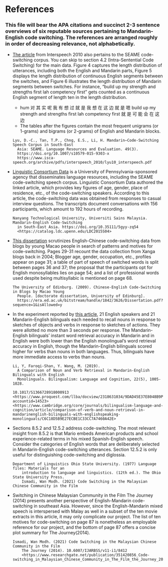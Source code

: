 # References
### This file will bear the APA citations and succinct 2-3 sentence overviews of six reputable sources pertaining to Mandarin-English code switching. The references are arranged roughly in order of decreasing relevance, not alphabetically.

- [The article](https://www.isca-speech.org/archive/pdfs/interspeech_2010/lyu10_interspeech.pdf) from Interspeech 2010 also pertains to the SEAME code-switching corpus. You can skip to section 4.2 (Intra-Sentential Code Switching) for the main data. Figure 4 captures the length distribution of utterances, including both the English and Mandarin parts, Figure 5 displays the length distribution of continuous English  segments between the switches, and Figure 6 illustrates the length distribution of Mandarin segments between switches. For instance, “build up my strength and strengths first lah competency first” gets counted as a continuous English segment of length ten in the length distribution.
    - hum 对 其 实 呢 我 有 想 过 就 是 我 想 在 这 边 就 是 嗯 build up my strength and strengths first lah competency first 就 是 可 能 <v-noise> 会 在 这 边
    - The tables after the figures contain the most frequent unigrams (or 1-grams) and bigrams (or 2-grams) of English and Mandarin blocks. 
    ```
    Lyu, D.-C., Tan, T.P., Chng, E.S., Li, H. Mandarin–Code-Switching Speech Corpus in South-East 
      Asia: SEAME. Language Resources and Evaluation. 49(3). 
      https://doi.org/10.1007/s10579-015-9303-x 
      https://www.isca-speech.org/archive/pdfs/interspeech_2010/lyu10_interspeech.pdf
    ```
- [Linguistic Consortium Data](https://catalog.ldc.upenn.edu/LDC2015S04) is a University of Pennsylvania-sponsored agency that disseminates language resources, including the SEAME code-switching speech corpus. Linguistic Consortium Data authored the linked article, which provides key figures of age, gender, place of residence, etc., of the code-switching speakers. According to this article, the code-switching data was obtained from responses to casual interview questions. The transcripts document conversations with 156  participants, which amount to 192 hours of recording.
    ```
    Nanyang Technological University, Universiti Sains Malaysia. Mandarin-English Code-Switching 
      in South-East Asia. https://doi.org/10.35111/5gyy-zq54 
      <https://catalog.ldc.upenn.edu/LDC2015S04>
    ```

- [This dissertation](https://era.ed.ac.uk/bitstream/handle/1842/3626/Dissertation.pdf?sequence=1&isAllowed=y) scrutinizes English-Chinese code-switching data from blogs by young Macao people in search of patterns and motives for code-switching. Pages 29-31 recount the data collection from Xanga blogs back in 2004; Blogger age, gender, occupation, etc., profiles appear on page 31; a table of part of speech of switched words is split between pages 36 and 37; the proposal that the participants opt for English monosyllables lies on page 54; and a list of professional words used despite being multisyllabic is mentioned on page 68.
    ```
    The University of Edinburg. (2009). Chinese-English Code-Switching in Blogs by Macao Young 
      People. [doctorate dissertation, University of Edinburg]. 
      https://era.ed.ac.uk/bitstream/handle/1842/3626/Dissertation.pdf?sequence=1&isAllowed=y
    ```


- In the experiment reported by [this article](https://www.cambridge.org/core/journals/bilingualism-language-and-cognition/article/comparison-of-verb-and-noun-retrieval-in-mandarinenglish-bilinguals-with-englishspeaking-monolinguals/C6C18D5B9E27ECBE1C33CC7A7460A42E), 21 English speakers and 21 Mandarin-English bilinguals each needed to recall nouns in response to sketches of objects and verbs in response to sketches of actions. They were allotted no more than 3 seconds per response. The Mandarin-English bilinguals’ instant word retrieval accuracy in Mandarin and in English were both lower than the English monolingual’s word retrieval accuracy in English, though the Mandarin-English bilinguals scored higher for verbs than nouns in both languages. Thus, bilinguals have more immediate access to verbs than nouns.
    ```
    Li, Y, Faroqi-Shan, Y. Wang, M. (2019).
      A Comparison of Noun and Verb Retrieval in Mandarin-English Bilinguals with English 
      Monolinguals. Bilingualism: Language and Cognition, 22(5), 1005-1028. 

    10.1017/S1366728918000913
    <https://www.proquest.com/llba/docview/2318631034/9DAD45E37E8048B9PQ/4?accountid=14523>
    <https://www.cambridge.org/core/journals/bilingualism-language-and-cognition/article/comparison-of-verb-and-noun-retrieval-in-mandarinenglish-bilinguals-with-englishspeaking-monolinguals/C6C18D5B9E27ECBE1C33CC7A7460A42E>
    ```

- Sections 8.5.2 and 12.5.2 address code-switching. The most relevant insight from 8.5.2 is that Mario embeds American products and school experience-related terms in his mixed Spanish-English speech. Consider the categories of English words that are deliberately selected in Mandarin-English code-switching utterances. Section 12.5.2  is only useful for distinguishing code-switching and diglossia.
    ```
    Department of Linguistics Ohio State University. (1977) Language files: Materials for an 
        introduction to language and linguistics. (12th ed.). The Ohio State University Press.
        Ismadi, Wan Modh. (2021) Code Switching in the Malaysian Chinese Community in the Film 
    ```

- Switching in Chinese Malaysian Community in the Film The Journey (2014) presents another perspective of English-Mandarin code-switching in southeast Asia. However, since the English-Mandarin mixed speech is interspersed with Malay as well in a subset of the ten movie extracts in this article, it may only complicate our project. The list of ten motives for code-switching on page 87 is nonetheless an employable reference for our project, and the bottom of page 87 offers a concise plot summary for The Journey(2014).
    ```
    Ismadi, Wan Modh. (2021) Code Switching in the Malaysian Chinese Community in the Film 
        The Journey (2014). 10.6007/IJARBSS/v11-i1/8412
        <https://www.researchgate.net/publication/351420856_Code-switching_in_Malaysian_Chinese_Community_in_The_Film_the_Journey_2014>
    ```

